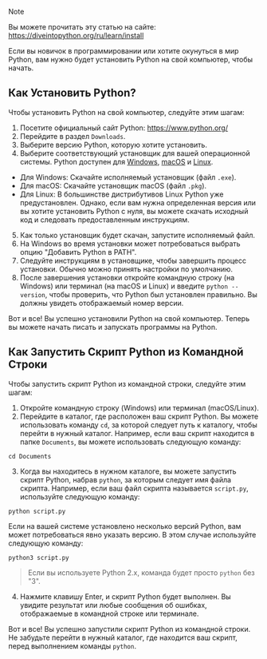 > [!NOTE]
> Вы можете прочитать эту статью на сайте: https://diveintopython.org/ru/learn/install

Если вы новичок в программировании или хотите окунуться в мир Python, вам нужно будет установить Python на свой компьютер, чтобы начать.

## Как Установить Python?

Чтобы установить Python на свой компьютер, следуйте этим шагам:

1. Посетите официальный сайт Python: https://www.python.org/
2. Перейдите в раздел `Downloads`.
3. Выберите версию Python, которую хотите установить.
4. Выберите соответствующий установщик для вашей операционной системы. Python доступен для [Windows](/ru/learn/install/windows.md), [macOS](/ru/learn/install/mac.md) и [Linux](/ru/learn/install/linux.md).
* Для Windows: Скачайте исполняемый установщик (файл `.exe`).
* Для macOS: Скачайте установщик macOS (файл `.pkg`).
* Для Linux: В большинстве дистрибутивов Linux Python уже предустановлен. Однако, если вам нужна определенная версия или вы хотите установить Python с нуля, вы можете скачать исходный код и следовать предоставленным инструкциям.
5. Как только установщик будет скачан, запустите исполняемый файл.
6. На Windows во время установки может потребоваться выбрать опцию "Добавить Python в PATH".
7. Следуйте инструкциям в установщике, чтобы завершить процесс установки. Обычно можно принять настройки по умолчанию.
8. После завершения установки откройте командную строку (на Windows) или терминал (на macOS и Linux) и введите `python --version`, чтобы проверить, что Python был установлен правильно. Вы должны увидеть отображаемый номер версии.

Вот и все! Вы успешно установили Python на свой компьютер. Теперь вы можете начать писать и запускать программы на Python.

## Как Запустить Скрипт Python из Командной Строки

Чтобы запустить скрипт Python из командной строки, следуйте этим шагам:

1. Откройте командную строку (Windows) или терминал (macOS/Linux).
2. Перейдите в каталог, где расположен ваш скрипт Python. Вы можете использовать команду `cd`, за которой следует путь к каталогу, чтобы перейти в нужный каталог. Например, если ваш скрипт находится в папке `Documents`, вы можете использовать следующую команду:

```shell 
cd Documents
```

3. Когда вы находитесь в нужном каталоге, вы можете запустить скрипт Python, набрав `python`, за которым следует имя файла скрипта. Например, если ваш файл скрипта называется `script.py`, используйте следующую команду:

```shell
python script.py
```

   Если на вашей системе установлено несколько версий Python, вам может потребоваться явно указать версию. В этом случае используйте следующую команду:

```shell
python3 script.py
```

> Если вы используете Python 2.x, команда будет просто `python` без "3".

4. Нажмите клавишу Enter, и скрипт Python будет выполнен. Вы увидите результат или любые сообщения об ошибках, отображаемые в командной строке или терминале.

Вот и все! Вы успешно запустили скрипт Python из командной строки. Не забудьте перейти в нужный каталог, где находится ваш скрипт, перед выполнением команды `python`.
